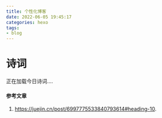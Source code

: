 ```yaml
---
title: 个性化博客
date: 2022-06-05 19:45:17
categories: hexo
tags:
- blog
---
```


<div class="poem-wrap">
  <div class="poem-border poem-left"></div>
  <div class="poem-border poem-right"></div>
    <h1>诗词</h1>
    <div>
    <span id="jinrishici-sentence">正在加载今日诗词....</span></div>
<script src="https://sdk.jinrishici.com/v2/browser/jinrishici.js" charset="utf-8"></script>
    <p id="poem_info"> 
  <script type="text/javascript">
    jinrishici.load(function(result) {
        var poem_info=document.querySelector("#poem_info") 
      poem_info.innerHTML = '【' + result.data.origin.dynasty + '】' + result.data.origin.author + '《' + result.data.origin.title + '》'
      document.getElementById("poem_info").value(poem_info);  
  });
  </script>
</div>
<!-- more -->


#### 参考文章

1. <https://juejin.cn/post/6997775533840793614#heading-10>.

